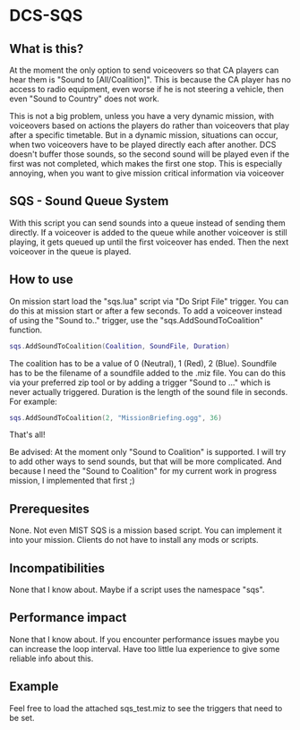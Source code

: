 # DCS-SQS
## What is this?

At the moment the only option to send voiceovers so that CA players can hear them is "Sound to [All/Coalition]". This is because the 
CA player has no access to radio equipment, even worse if he is not steering a vehicle, then even "Sound to Country" does not work.

This is not a big problem, unless you have a very dynamic mission, with voiceovers based on actions the players do rather than
voiceovers that play after a specific timetable.
But in a dynamic mission, situations can occur, when two voiceovers have to be played directly each after another. DCS doesn't buffer
those sounds, so the second sound will be played even if the first was not completed, which makes the first one stop. This is especially
annoying, when you want to give mission critical information via voiceover

## SQS - Sound Queue System
With this script you can send sounds into a queue instead of sending them directly. If a voiceover is added to the queue while another
voiceover is still playing, it gets queued up until the first voiceover has ended. Then the next voiceover in the queue is played.

## How to use
On mission start load the "sqs.lua" script via "Do Sript File" trigger. You can do this at mission start or after a few seconds.
To add a voiceover instead of using the "Sound to.." trigger, use the "sqs.AddSoundToCoalition" function.

```lua
sqs.AddSoundToCoalition(Coalition, SoundFile, Duration)
```

The coalition has to be a value of 0 (Neutral), 1 (Red), 2 (Blue). Soundfile has to be the filename of a soundfile added to the .miz
file.
You can do this via your preferred zip tool or by adding a trigger "Sound to ..." which is never actually triggered. Duration is the
length of the sound file in seconds. For example:

```lua
sqs.AddSoundToCoalition(2, "MissionBriefing.ogg", 36)
```
That's all!

Be advised: At the moment only "Sound to Coalition" is supported. I will try to add other ways to send sounds, but that will be more
complicated. And because I need the "Sound to Coalition" for my current work in progress mission, I implemented that first ;)

## Prerequesites
None. Not even MIST
SQS is a mission based script. You can implement it into your mission. Clients do not have to install any mods or scripts.

## Incompatibilities
None that I know about. Maybe if a script uses the namespace "sqs".

## Performance impact
None that I know about. If you encounter performance issues maybe you can increase the loop interval. Have too little lua experience to
give some reliable info about this.

## Example
Feel free to load the attached sqs_test.miz to see the triggers that need to be set.
